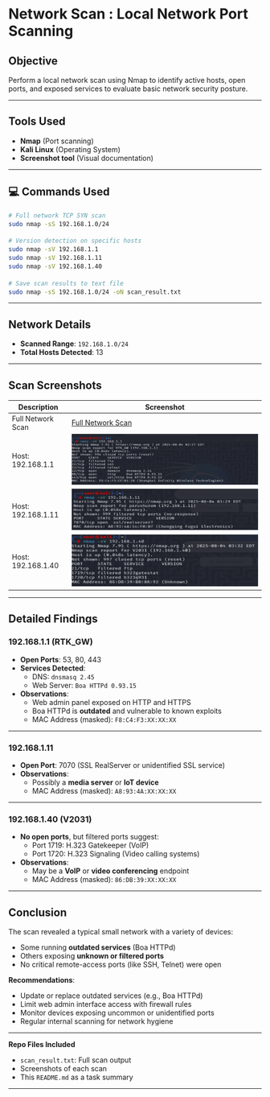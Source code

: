 #  Network Scan : Local Network Port Scanning

##  Objective
Perform a local network scan using Nmap to identify active hosts, open ports, and exposed services to evaluate basic network security posture.

---

##  Tools Used
- **Nmap** (Port scanning)
- **Kali Linux** (Operating System)
- **Screenshot tool** (Visual documentation)

---

## 💻 Commands Used

```bash
# Full network TCP SYN scan
sudo nmap -sS 192.168.1.0/24

# Version detection on specific hosts
sudo nmap -sV 192.168.1.1
sudo nmap -sV 192.168.1.11
sudo nmap -sV 192.168.1.40

# Save scan results to text file
sudo nmap -sS 192.168.1.0/24 -oN scan_result.txt
```
---

##  Network Details
- **Scanned Range**: `192.168.1.0/24`
- **Total Hosts Detected**: 13

---

##  Scan Screenshots

| Description             | Screenshot |
|-------------------------|------------|
| Full Network Scan       | [Full Network Scan](scan_result.txt) |
| Host: 192.168.1.1       | ![Host 192.168.1.1](screenshot_host_192.168.1.1.png) |
| Host: 192.168.1.11      | ![Host 192.168.1.11](screenshot_host_192.168.1.11.png) |
| Host: 192.168.1.40      | ![Host 192.168.1.40](screenshot_host_192.168.1.40.png) |

---

##  Detailed Findings

###  192.168.1.1 (RTK_GW)
- **Open Ports**: 53, 80, 443
- **Services Detected**:
  - DNS: `dnsmasq 2.45`
  - Web Server: `Boa HTTPd 0.93.15`
- **Observations**:
  - Web admin panel exposed on HTTP and HTTPS
  - Boa HTTPd is **outdated** and vulnerable to known exploits
  - MAC Address (masked): `F8:C4:F3:XX:XX:XX`

---

###  192.168.1.11
- **Open Port**: 7070 (SSL RealServer or unidentified SSL service)
- **Observations**:
  - Possibly a **media server** or **IoT device**
  - MAC Address (masked): `A8:93:4A:XX:XX:XX`

---

###  192.168.1.40 (V2031)
- **No open ports**, but filtered ports suggest:
  - Port 1719: H.323 Gatekeeper (VoIP)
  - Port 1720: H.323 Signaling (Video calling systems)
- **Observations**:
  - May be a **VoIP** or **video conferencing** endpoint
  - MAC Address (masked): `86:DB:39:XX:XX:XX`

---

##  Conclusion

The scan revealed a typical small network with a variety of devices:
- Some running **outdated services** (Boa HTTPd)
- Others exposing **unknown or filtered ports**
- No critical remote-access ports (like SSH, Telnet) were open

 **Recommendations**:
- Update or replace outdated services (e.g., Boa HTTPd)
- Limit web admin interface access with firewall rules
- Monitor devices exposing uncommon or unidentified ports
- Regular internal scanning for network hygiene

---

 **Repo Files Included**
- `scan_result.txt`: Full scan output
- Screenshots of each scan
- This `README.md` as a task summary

---

